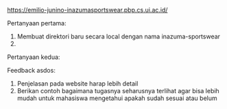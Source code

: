https://emilio-junino-inazumasportswear.pbp.cs.ui.ac.id/

Pertanyaan pertama:
1. Membuat direktori baru secara local dengan nama inazuma-sportswear
2. 

Pertanyaan kedua:



Feedback asdos:
1. Penjelasan pada website harap lebih detail
2. Berikan contoh bagaimana tugasnya seharusnya terlihat agar bisa lebih mudah untuk mahasiswa mengetahui apakah sudah sesuai atau belum